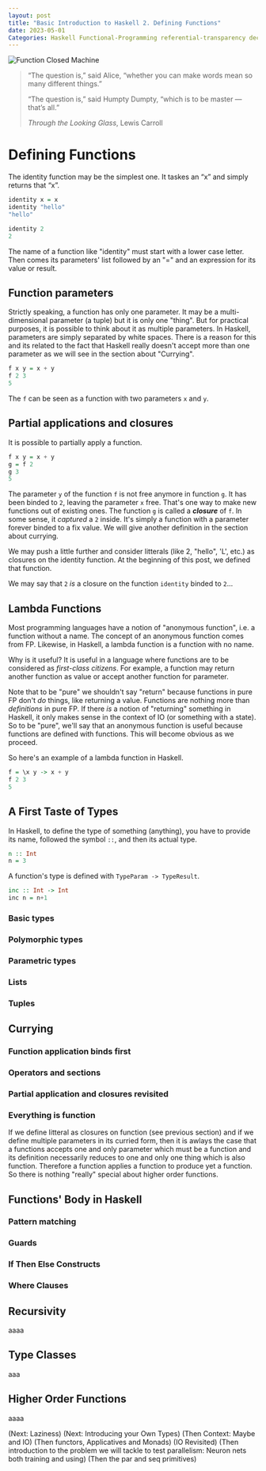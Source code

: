 ```yaml
---
layout: post
title: "Basic Introduction to Haskell 2. Defining Functions"
date: 2023-05-01
Categories: Haskell Functional-Programming referential-transparency declarative-language imperative-language pure-functional-language
---
```


![Function Closed Machine](https://bucephal.github.io/learn_Haskell/docs/assets/images/humpty_dumpty.jpg)

>“The question is,” said Alice, “whether you can make words mean so many different things.”
>
>“The question is,” said Humpty Dumpty, “which is to be master — that’s all.”
>
>_Through the Looking Glass_, Lewis Carroll

# Defining Functions

The identity function may be the simplest one. It taskes an “x” and simply returns that “x”.

```haskell
identity x = x
identity "hello"
"hello"

identity 2
2
```

The name of a function like "identity" must start with a lower case letter. Then comes its parameters' list followed by an "=" and an expression for its value or result. 

## Function parameters

Strictly speaking, a function has only one parameter. It may be a multi-dimensional parameter (a tuple) but it is only one "thing". But for practical purposes, it is possible to think about it as multiple parameters. In Haskell, parameters are simply separated by white spaces. There is a reason for this and its related to the fact that Haskell really doesn't accept more than one parameter as we will see in the section about "Currying".

```Haskell
f x y = x + y
f 2 3
5
```

The ```f``` can be seen as a function with two parameters ```x``` and ```y```.

## Partial applications and closures

It is possible to partially apply a function.

```Haskell
f x y = x + y
g = f 2
g 3
5
```
The parameter ```y``` of the function ```f``` is not free anymore in function ```g```. It has been binded to ```2```, leaving the parameter ```x``` free. That's one way to make new functions out of existing ones. The function ```g``` is called a **_closure_** of ```f```. In some sense, it _captured_ a ```2``` inside. It's simply a function with a parameter forever binded to a fix value. We will give another definition in the section about currying.

We may push a little further and consider litterals (like 2, "hello", 'L', etc.) as closures on the identity function. At the beginning of this post, we defined that function.

We may say that ```2``` _is_ a closure on the function ```identity``` binded to ```2```...

## Lambda Functions

Most programming languages have a notion of "anonymous function", i.e. a function without a name. The concept of an anonymous function comes from FP. Likewise, in Haskell, a lambda function is a function with no name.

Why is it useful? It is useful in a language where functions are to be considered as _first-class citizens_. For example, a function may return another function as value or accept another function for parameter. 

Note that to be "pure" we shouldn't say "return" because functions in pure FP don't _do_ things, like returning a value. Functions are nothing more than _definitions_ in pure FP. If there _is_ a notion of "returning" something in Haskell, it only makes sense in the context of IO (or something with a state). So to be "pure", we'll say that an anonymous function is useful because functions are defined with functions. This will become obvious as we proceed.

So here's an example of a lambda function in Haskell. 

```Haskell
f = \x y -> x + y
f 2 3
5
```

## A First Taste of Types

In Haskell, to define the type of something (anything), you have to provide its name, followed the symbol ```::```, and then its actual type.

```Haskell
n :: Int
n = 3
```

A function's type is defined with ```TypeParam -> TypeResult```.

```Haskell
inc :: Int -> Int
inc n = n+1
```

### Basic types

### Polymorphic types

### Parametric types

### Lists

### Tuples

## Currying

### Function application binds first

### Operators and sections

### Partial application and closures revisited

### Everything is function

If we define litteral as closures on function (see previous section) and if we define multiple parameters in its curried form, then it is awlays the case that a functions accepts one and only parameter which must be a function and its definition necessarily reduces to one and only one thing which is also function. Therefore a function applies a function to produce yet a function. So there is nothing "really" special about higher order functions. 

## Functions' Body in Haskell

### Pattern matching
### Guards
### If Then Else Constructs
### Where Clauses

## Recursivity

aaaa

## Type Classes

aaa

## Higher Order Functions

aaaa

(Next: Laziness)
(Next: Introducing your Own Types)
(Then Context: Maybe and IO)
(Then functors, Applicatives and Monads)
(IO Revisited)
(Then introduction to the problem we will tackle to test parallelism: Neuron nets both training and using)
(Then the par and seq primitives)
